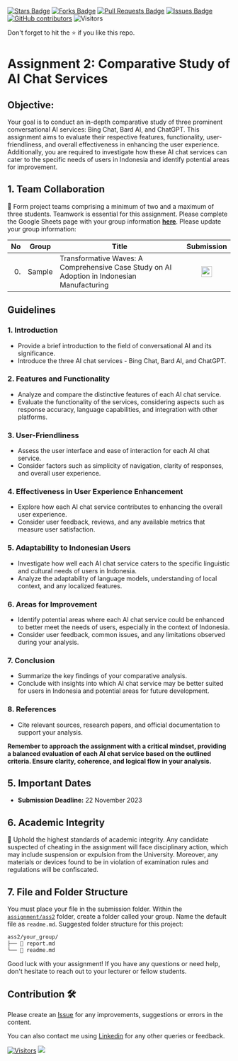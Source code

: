 <a href="https://github.com/drshahizan/AI-Innovation/stargazers"><img src="https://img.shields.io/github/stars/drshahizan/AI-Innovation" alt="Stars Badge"/></a>
<a href="https://github.com/drshahizan/AI-Innovation/network/members"><img src="https://img.shields.io/github/forks/drshahizan/AI-Innovation" alt="Forks Badge"/></a>
<a href="https://github.com/drshahizan/AI-Innovation/pulls"><img src="https://img.shields.io/github/issues-pr/drshahizan/AI-Innovation" alt="Pull Requests Badge"/></a>
<a href="https://github.com/drshahizan/AI-Innovation"><img src="https://img.shields.io/github/issues/drshahizan/AI-Innovation" alt="Issues Badge"/></a>
<a href="https://github.com/drshahizan/AI-Innovation/graphs/contributors"><img alt="GitHub contributors" src="https://img.shields.io/github/contributors/drshahizan/AI-Innovation?color=2b9348"></a>
![Visitors](https://api.visitorbadge.io/api/visitors?path=https%3A%2F%2Fgithub.com%2Fdrshahizan%2FAI-Innovation&labelColor=%23d9e3f0&countColor=%23697689&style=flat)

Don't forget to hit the :star: if you like this repo.

# Assignment 2: Comparative Study of AI Chat Services

## Objective:
Your goal is to conduct an in-depth comparative study of three prominent conversational AI services: Bing Chat, Bard AI, and ChatGPT. This assignment aims to evaluate their respective features, functionality, user-friendliness, and overall effectiveness in enhancing the user experience. Additionally, you are required to investigate how these AI chat services can cater to the specific needs of users in Indonesia and identify potential areas for improvement.

## 1. Team Collaboration
🚀 Form project teams comprising a minimum of two and a maximum of three students. Teamwork is essential for this assignment. Please complete the Google Sheets page with your group information [**here**](https://docs.google.com/spreadsheets/d/1tAnUHQd5M5c7zkO8qUQbfIthm5echltQCH52H2UBGr4/edit#gid=399517123). Please update your group information:

| No | Group |  Title | Submission | 
| -----: |  ------ | ----- |  :-----: |  
| 0. | Sample  |  Transformative Waves: A Comprehensive Case Study on AI Adoption in Indonesian Manufacturing |<a href="./sample/readme.md" ><img src="../../images/answer.png" width="24px" height="24px" ></a> | 


## Guidelines

### 1. Introduction
   - Provide a brief introduction to the field of conversational AI and its significance.
   - Introduce the three AI chat services - Bing Chat, Bard AI, and ChatGPT.

### 2. Features and Functionality
   - Analyze and compare the distinctive features of each AI chat service.
   - Evaluate the functionality of the services, considering aspects such as response accuracy, language capabilities, and integration with other platforms.

### 3. User-Friendliness
   - Assess the user interface and ease of interaction for each AI chat service.
   - Consider factors such as simplicity of navigation, clarity of responses, and overall user experience.

### 4. Effectiveness in User Experience Enhancement
   - Explore how each AI chat service contributes to enhancing the overall user experience.
   - Consider user feedback, reviews, and any available metrics that measure user satisfaction.

### 5. Adaptability to Indonesian Users
   - Investigate how well each AI chat service caters to the specific linguistic and cultural needs of users in Indonesia.
   - Analyze the adaptability of language models, understanding of local context, and any localized features.

### 6. Areas for Improvement
   - Identify potential areas where each AI chat service could be enhanced to better meet the needs of users, especially in the context of Indonesia.
   - Consider user feedback, common issues, and any limitations observed during your analysis.

### 7. Conclusion
   - Summarize the key findings of your comparative analysis.
   - Conclude with insights into which AI chat service may be better suited for users in Indonesia and potential areas for future development.

### 8. References
   - Cite relevant sources, research papers, and official documentation to support your analysis.

**Remember to approach the assignment with a critical mindset, providing a balanced evaluation of each AI chat service based on the outlined criteria. Ensure clarity, coherence, and logical flow in your analysis.**

## 5. Important Dates
- **Submission Deadline:** 22 November 2023

## 6. Academic Integrity
🚫 Uphold the highest standards of academic integrity. Any candidate suspected of cheating in the assignment will face disciplinary action, which may include suspension or expulsion from the University. Moreover, any materials or devices found to be in violation of examination rules and regulations will be confiscated.

## 7. File and Folder Structure 

You must place your file in the submission folder. Within the [`assignment/ass2`](https://github.com/drshahizan/AI-Innovation/edit/main/assignment/ass2) folder, create a folder called your group. Name the default file as `readme.md`. Suggested folder structure for this project:

```html
ass2/your_group/
├── 📄 report.md
└── 📄 readme.md
```

Good luck with your assignment! If you have any questions or need help, don't hesitate to reach out to your lecturer or fellow students.


## Contribution 🛠️
Please create an [Issue](https://github.com/drshahizan/AI-Innovation/issues) for any improvements, suggestions or errors in the content.

You can also contact me using [Linkedin](https://www.linkedin.com/in/drshahizan/) for any other queries or feedback.

[![Visitors](https://api.visitorbadge.io/api/visitors?path=https%3A%2F%2Fgithub.com%2Fdrshahizan&labelColor=%23697689&countColor=%23555555&style=plastic)](https://visitorbadge.io/status?path=https%3A%2F%2Fgithub.com%2Fdrshahizan)
![](https://hit.yhype.me/github/profile?user_id=81284918)


